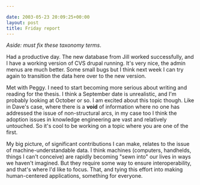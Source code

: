 ```yaml
---

date: 2003-05-23 20:09:25+00:00
layout: post
title: Friday report
---
```


_Aside: must fix these taxonomy terms_.

Had a productive day.  The new database from Jill worked successfully, and I have a working version of CVS drupal running.  It's very nice, the admin menus are much better.  Some small bugs but I think next week I can try again to transition the data here over to the new version.

Met with Peggy.  I need to start becoming more serious about writing and reading for the thesis.  I think a September date is unrealistic, and I'm probably looking at October or so.  I am excited about this topic though.  Like in Dave's case, where there is a **void** of information where no one has addressed the issue of non-structural arcs, in my case too I think the adoption issues in knowledge engineering are vast and relatively untouched.  So it's cool to be working on a topic where you are one of the first.

My big picture, of significant contributions I can make, relates to the issue of machine-understandable data.  I think machines (computers, handhelds, things I can't conceive) are rapidly becoming "sewn into" our lives in ways we haven't imagined.  But they require some way to ensure interoperability, and that's where I'd like to focus.  That, and tying this effort into making human-centered applications, something for everyone.
